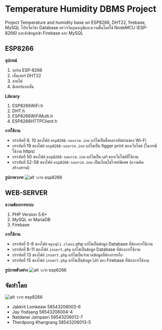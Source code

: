 # Temperature Humidity DBMS Project
Project Temperature and humidity base on ESP8266, DHT22, firebase, MySQL
โปรเจ็ควิชา Database ตรวจวัดอุณหภูมิและความชื้นโดยใช้ NodeMCU (ESP-8266) และส่งข้อมูลเข้า Firebase และ MySQL

## ESP8266
**อุปกรณ์**
1. บอร์ด ESP-8266
2. เซ็นเซอร์ DHT22
3. สายไฟ
4. มิเตอร์แบบสั่น

**Library**
1. ESP8266WiFi.h
2. DHT.h
3. ESP8266WiFiMulti.h
4. ESP8266HTTPClient.h

**การใช้งาน**
- บรรทัดที่ 9, 10 ของไฟล์ `esp8266-source.ino` แก้ไขเป็นชื่อและรหัสผ่านของ Wi-Fi
- บรรทัดที่ 19 ของไฟล์ `esp8266-source.ino` แก้ไขเป็น figger print ของเว็บไซต์ (ในกรณีใช้งาน https)
- บรรทัดที่ 50 ของไฟล์ `esp8266-source.ino` แก้ไขเป็น url ของเว็บไซต์ที่ใช้งาน
- บรรทัดที่ 52-58 ของไฟล์ `esp8266-source.ino` เป็นเงื่อนไขโจทย์พิเศษ (ความคิดสร้างสรรค์)

**รูปภาพวงจร**
![alt วงจร esp8266](https://i.imgur.com/fxFmb0g.jpg)

## WEB-SERVER
**ความต้องการระบบ**
1. PHP Version 5.6+
2. MySQL or MariaDB
3. Firebase

**การใช้งาน**
- บรรทัดที่ 5-8 ของไฟล์ `mysqli.class`.php แก้ไขเป็นข้อมูล Database ที่ต้องการใช้งาน
- บรรทัดที่ 8-11 ของไฟล์ `insert.php` แก้ไขเป็นข้อมูล Database ที่ต้องการใช้งาน
- บรรทัดที่ 13 ของไฟล์ `insert.php` แก้ไขเป็นจำนวนข้อมูลที่ต้องการเก็บ
- บรรทัดที่ 15 ของไฟล์ `insert.php` แก้ไขเป็นข้อมูล Url ของ Firebase ที่ต้องการใช้งาน

**รูปภาพตัวอย่าง**
![alt วงจร esp8266](https://i.imgur.com/B0e8Yy3.png)

## จัดทำโดย
![alt วงจร esp8266](https://scontent.fbkk13-1.fna.fbcdn.net/v/t31.0-8/20451662_1396691873756129_4573183446176927717_o.jpg?oh=4d9cecb163688c90c7db2aa9da3b29fd&oe=5A370F4F)
- Jakkrit Lomkeaw 58543206003-6
- Jay Yodsang 58543206004-4
- Natdanai Jampasri 58543206012-7
- Therdpong Khangrang 58543206013-5
